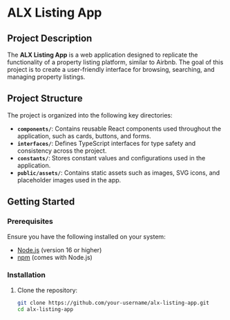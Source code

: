# ALX Listing App

## Project Description

The **ALX Listing App** is a web application designed to replicate the functionality of a property listing platform, similar to Airbnb. The goal of this project is to create a user-friendly interface for browsing, searching, and managing property listings.

## Project Structure

The project is organized into the following key directories:

- **`components/`**: Contains reusable React components used throughout the application, such as cards, buttons, and forms.
- **`interfaces/`**: Defines TypeScript interfaces for type safety and consistency across the project.
- **`constants/`**: Stores constant values and configurations used in the application.
- **`public/assets/`**: Contains static assets such as images, SVG icons, and placeholder images used in the app.

## Getting Started

### Prerequisites

Ensure you have the following installed on your system:

- [Node.js](https://nodejs.org/) (version 16 or higher)
- [npm](https://www.npmjs.com/) (comes with Node.js)

### Installation

1. Clone the repository:
   ```bash
   git clone https://github.com/your-username/alx-listing-app.git
   cd alx-listing-app
   ```
